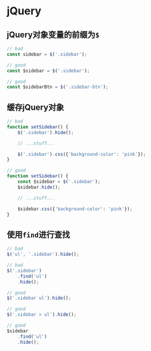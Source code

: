 # jQuery

## jQuery对象变量的前缀为`$`

```javascript
// bad
const sidebar = $('.sidebar');

// good
const $sidebar = $('.sidebar');

// good
const $sidebarBtn = $('.sidebar-btn');
```

## 缓存jQuery对象


```javascript
// bad
function setSidebar() {
    $('.sidebar').hide();

    // ...stuff...

    $('.sidebar').css({'background-color': 'pink'});
}

// good
function setSidebar() {
    const $sidebar = $('.sidebar');
    $sidebar.hide();

    // ...stuff...

    $sidebar.css({'background-color': 'pink'});
}
```

## 使用`find`进行查找

```javascript
// bad
$('ul', '.sidebar').hide();

// bad
$('.sidebar')
    .find('ul')
    .hide();

// good
$('.sidebar ul').hide();

// good
$('.sidebar > ul').hide();

// good
$sidebar
    .find('ul')
    .hide();
```

